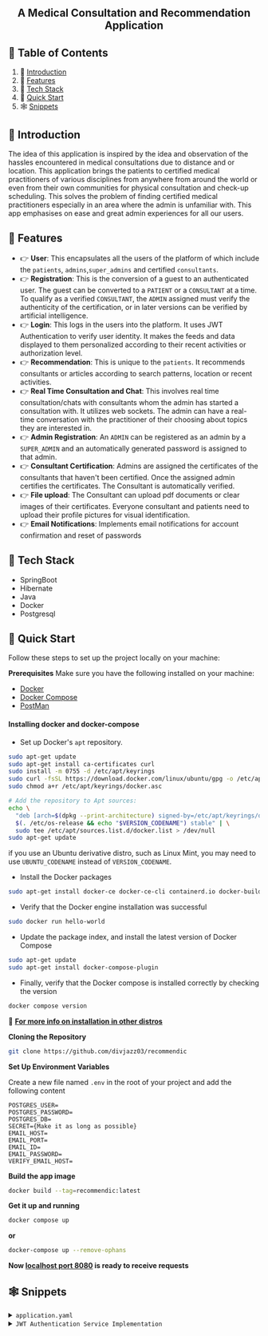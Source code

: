 

<h2 align="center">A Medical Consultation and Recommendation Application </h2>

## 📑 Table of Contents

1. 🤖 [Introduction](#-introduction)
2. 🔋 [Features](#-features)
3. 🔩 [Tech Stack](#-tech-stack) 
4. 💃 [Quick Start](#-quick-start)
5. 🕸 [Snippets](#-snippets)


## 🤖 Introduction
The idea of this application is inspired by the idea and observation of the hassles encountered in medical consultations due to distance and or location.
This application brings the patients to certified medical practitioners of various disciplines from anywhere from around the world or even from their own communities for physical consultation and check-up scheduling.
This solves the problem of finding certified medical practitioners especially in an area where the admin is unfamiliar with.
This app emphasises on ease and great admin experiences for all our users.</p>

## 🔋 Features
- 👉 **User**: This encapsulates all the users of the platform of which include the `patients`, `admins`,`super_admins` and certified `consultants`.
- 👉 **Registration**: This is the conversion of a guest to an authenticated user. The guest can be converted to a `PATIENT` or a `CONSULTANT` at a time. To qualify as a verified `CONSULTANT`, the `ADMIN` assigned must verify the authenticity of the certification, or in later versions can be verified by artificial intelligence.
- 👉 **Login**: This logs in the users into the platform. It uses JWT Authentication to verify user identity. It makes the feeds and data displayed to them personalized according to their recent activities or authorization level.
- 👉 **Recommendation**: This is unique to the `patients`. It recommends consultants or articles according to search patterns, location or recent activities.
- 👉 **Real Time Consultation and Chat**: This involves real time consultation/chats with consultants whom the admin has started a consultation with. It utilizes web sockets. The admin can have a real-time conversation with the practitioner of their choosing about topics they are interested in.
- 👉 **Admin Registration**: An `ADMIN` can be registered as an admin by a `SUPER_ADMIN` and an automatically generated password is assigned to that admin.
- 👉 **Consultant Certification**: Admins are assigned the certificates of the consultants that haven't been certified. Once the assigned admin certifies the certificates. The Consultant is automatically verified.
- 👉 **File upload**: The Consultant can upload pdf documents or clear images of their certificates. Everyone consultant and patients need to upload their profile pictures for visual identification.
- 👉 **Email Notifications**: Implements email notifications for account confirmation and reset of passwords

## 🔩 Tech Stack
- SpringBoot
- Hibernate
- Java
- Docker
- Postgresql

## 💃 Quick Start
Follow these steps to set up the project locally on your machine:

**Prerequisites**
Make sure you have the following installed on your machine:

- [Docker](https://www.docker.com)
- [Docker Compose](#installing-docker-compose)
- [PostMan](https://www.postman.com)


#### Installing docker and docker-compose
- Set up Docker's `apt` repository.
```bash
sudo apt-get update
sudo apt-get install ca-certificates curl
sudo install -m 0755 -d /etc/apt/keyrings
sudo curl -fsSL https://download.docker.com/linux/ubuntu/gpg -o /etc/apt/keyrings/docker.asc
sudo chmod a+r /etc/apt/keyrings/docker.asc

# Add the repository to Apt sources:
echo \
  "deb [arch=$(dpkg --print-architecture) signed-by=/etc/apt/keyrings/docker.asc] https://download.docker.com/linux/ubuntu \
  $(. /etc/os-release && echo "$VERSION_CODENAME") stable" | \
  sudo tee /etc/apt/sources.list.d/docker.list > /dev/null
sudo apt-get update
```
if you use an Ubuntu derivative distro, such as Linux Mint, you may need to use `UBUNTU_CODENAME` instead of `VERSION_CODENAME`.

- Install the Docker packages
```bash
sudo apt-get install docker-ce docker-ce-cli containerd.io docker-buildx-plugin docker-compose-plugin
```
- Verify that the Docker engine installation was successful
```bash
sudo docker run hello-world
```

- Update the package index, and install the latest version of Docker Compose
```bash
sudo apt-get update
sudo apt-get install docker-compose-plugin
```
- Finally, verify that the Docker compose is installed correctly by checking the version
```bash
docker compose version
```

🔰 **[For more info on installation in other distros](https://docs.docker.com/compose/install/linux/#install-using-the-repository)**

**Cloning the Repository**
```bash
git clone https://github.com/divjazz03/recommendic
```
**Set Up Environment Variables**

Create a new file named `.env` in the root of your project and add the following content
```env
POSTGRES_USER=
POSTGRES_PASSWORD=
POSTGRES_DB=
SECRET={Make it as long as possible}
EMAIL_HOST=
EMAIL_PORT=
EMAIL_ID=
EMAIL_PASSWORD=
VERIFY_EMAIL_HOST=
```

**Build the app image**
```bash
docker build --tag=recommendic:latest
```

**Get it up and running**
```bash
docker compose up
``` 
**or**
```bash
docker-compose up --remove-ophans
```

**Now [localhost port 8080](http://localhost:8080) is ready to receive requests**

## 🕸 Snippets
<details>
<summary><code>application.yaml</code></summary>

```yml
spring:
  profiles:
    active: ${ACTIVE_PROFILE:dev}
  jackson:
    default-property-inclusion: non_null
    serialization:
      fail-on-empty-beans: false
      close-closeable: true
      flush-after-write-value: true
      write-date-keys-as-timestamps: false
    deserialization:
      fail-on-unknown-properties: false

  servlet:
    multipart:
      enabled: true
      max-file-size: 10MB

  sql:
    init:
      mode: always
      continue-on-error: false
      schema-locations: classpath:/sql/schema.sql
      data-locations: classpath:/sql/data.sql


  datasource:
    password: ${POSTGRES_PASSWORD}
    username: ${POSTGRES_USER}
    url: ${POSTGRES_URL}
    driver-class-name: org.postgresql.Driver
    hikari:
      auto-commit: false
  jpa:
    hibernate:
      ddl-auto: validate
    database-platform: org.hibernate.dialect.PostgreSQLDialect
    open-in-view: false
    properties:
      hibernate:
        globally_quoted_identifiers: true
        dialect: org.hibernate.dialect.PostgreSQLDialect
        format_sql: true
  mail:
    host: ${EMAIL_HOST}
    port: ${EMAIL_PORT}
    username: ${EMAIL_ID}
    password: ${EMAIL_PASSWORD}
    default-encoding: UTF-8
    properties:
      mail:
        mime:
          charset: UTF
        smtp:
            writetimeout: 10000
            connectiontimeout: 10000
            timeout: 10000
            auth: true
            starttls:
            enable: true
            required: true
    verify:
      host: ${VERIFY_EMAIL_HOST}
jwt:
  expiration: ${JWT_EXPIRATION}
  secret: ${JWT_SECRET}

file:
  upload:
  implementation: ${FILE_UPLOAD_IMPL}
```
</details>

<details><summary><code>JWT Authentication Service Implementation</code></summary>

```java 

@Service
public class JwtServiceImpl extends JwtConfiguration implements JwtService {
    private final Logger log = LoggerFactory.getLogger(JwtServiceImpl.class);
    private final GeneralUserService userService;


    private final Supplier<SecretKey> keySupplier = () -> Keys
            .hmacShaKeyFor(
                    Decoders.BASE64.decode(getSecret())
            );

    private final Function<String, Claims> claimsFunction = token ->
            Jwts.parser()
                    .verifyWith(keySupplier.get())
                    .build()
                    .parseSignedClaims(token)
                    .getPayload();

    private final Function<String, String> subject = token -> getClaimsValue(token, Claims::getSubject);

    private final BiFunction<HttpServletRequest, String, Optional<String>> extractToken = (request, cookieName) ->
            Optional.of(Arrays.stream(
                            request.getCookies() == null ? new Cookie[]{new Cookie(EMPTY_VALUE, EMPTY_VALUE)} :
                                    request.getCookies())
                    .filter(cookie -> Objects.equals(cookieName, cookie.getName()))
                    .map(Cookie::getValue)
                    .findAny()).orElse(empty());
    private final BiFunction<HttpServletRequest, String, Optional<Cookie>> extractCookie = (request, cookieName) ->
            Optional.of(Arrays.stream(
                            request.getCookies() == null ? new Cookie[]{new Cookie(EMPTY_VALUE, EMPTY_VALUE)} :
                                    request.getCookies())
                    .filter(cookie -> Objects.equals(cookieName, cookie.getName()))
                    .findAny()).orElse(empty());

    private final Supplier<JwtBuilder> builder = () ->
            Jwts.builder()
                    .header().add(Map.of(TYPE, JWT_TYPE))
                    .and()
                    .audience().add("RECOMMENDIC")
                    .and()
                    .id(String.valueOf(UUID.randomUUID()))
                    .issuedAt(Date.from(Instant.now()))
                    .notBefore(new Date())
                    .signWith(keySupplier.get(), Jwts.SIG.HS512);

    private final BiFunction<User, TokenType, String> buildToken = (user, type) ->
            Objects.equals(type, ACCESS) ? builder.get()
                    .subject(user.getEmail())
                    .claim(PERMISSIONS, user.getRole().getPermissions())
                    .claim(ROLE, user.getRole().getName())
                    .expiration(Date.from(Instant.now().plusSeconds(getExpiration())))
                    .compact() : builder.get()
                    .subject(user.getEmail())
                    .compact();

    private final TriConsumer<HttpServletResponse, User, TokenType> addCookie = (response, user, type) -> {
        switch (type) {
            case ACCESS -> {
                var accessToken = createToken(user, Token::getAccess);
                var cookie = new Cookie(type.getValue(), accessToken);
                cookie.setHttpOnly(true);
                // cookie.setSecure(true);
                cookie.setMaxAge(2 * 60 * 60);
                cookie.setPath("/");
                cookie.setAttribute("SameSite", NONE.name());
                response.addCookie(cookie);
            }
            case REFRESH -> {
                var refreshToken = createToken(user, Token::getRefresh);
                var cookie = new Cookie(type.getValue(), refreshToken);
                cookie.setHttpOnly(true);
                // cookie.setSecure(true);
                cookie.setMaxAge(60 * 60 * 60);
                cookie.setPath("/");
                cookie.setAttribute("SameSite", NONE.name());
                response.addCookie(cookie);
            }
        }
    };

    private final BiConsumer<HttpServletResponse, User> addHeader = (response, user) -> {
        var accessToken = createToken(user,Token::getAccess);
        response.addHeader("Authorization", String.format("Bearer %s", accessToken));
    };

    public <T> T getClaimsValue(String token, Function<Claims, T> claims) {
        return claimsFunction.andThen(claims).apply(token);
    }


    public Function<String, List<? extends GrantedAuthority>> stringToAuthorities = token ->
            commaSeparatedStringToAuthorityList(new StringJoiner(PERMISSION_DELIMITER)
                    .add(claimsFunction.apply(token).get(PERMISSIONS, String.class)).toString());




    public JwtServiceImpl(GeneralUserService userService) {
        this.userService = userService;
    }

    @Override
    public String createToken(User user, Function<Token, String> tokenFunction) {
        var token = Token.builder()
                .access(buildToken.apply(user, ACCESS))
                .refresh(buildToken.apply(user, REFRESH))
                .build();
        return tokenFunction.apply(token);
    }

    @Override
    public Optional<String> extractToken(HttpServletRequest httpServletRequest, String cookieName) {
        return extractToken.apply(httpServletRequest, cookieName);
    }

    @Override
    public void addCookie(HttpServletResponse response, User user, TokenType type) {
        addCookie.accept(response, user, type);
    }

    @Override
    public void addHeader(HttpServletResponse response, User user, TokenType type) {
        addHeader.accept(response,user);
    }

    @Override
    public <T> T getTokenData(String token, Function<TokenData, T> tokenFunction) {
        return tokenFunction.apply(
                TokenData.builder()
                        .valid(
                                Objects.equals(userService.retrieveUserByUsername(subject.apply(token)).getEmail(), claimsFunction.apply(token).getSubject())
                        )
                        .expired(Instant.now().isAfter(getClaimsValue(token, Claims::getExpiration).toInstant()))
                        .authorities(List.of(new SimpleGrantedAuthority((String) claimsFunction.apply(token).get("permissions"))))
                        .claims(claimsFunction.apply(token))
                        .user(userService.retrieveUserByUsername(subject.apply(token)))
                        .build()
        );
    }

    @Override
    public void removeCookie(HttpServletRequest request, HttpServletResponse response, String cookieName) {
        var optionalCookie = extractCookie.apply(request, cookieName);
        if (optionalCookie.isPresent()) {
            var cookie = optionalCookie.get();
            cookie.setMaxAge(0);
            response.addCookie(cookie);
        }
    }

    @Override
    public boolean validateToken(HttpServletRequest request) {
        var token = extractToken(request , ACCESS.getValue());
        if (token.isPresent()) {
            return getTokenData(token.get(), TokenData::isValid) ;
        }
        return false;
    }


}

```
</details>
